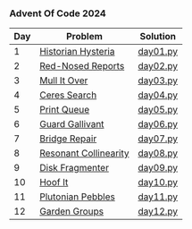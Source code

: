 ### Advent Of Code 2024

| Day | Problem                                                      | Solution             |
| --- | ------------------------------------------------------------ | -------------------- |
| 1   | [Historian Hysteria](https://adventofcode.com/2024/day/1)    | [day01.py](day01.py) |
| 2   | [Red-Nosed Reports](https://adventofcode.com/2024/day/2)     | [day02.py](day02.py) |
| 3   | [Mull It Over](https://adventofcode.com/2024/day/3)          | [day03.py](day03.py) |
| 4   | [Ceres Search](https://adventofcode.com/2024/day/4)          | [day04.py](day04.py) |
| 5   | [Print Queue](https://adventofcode.com/2024/day/5)           | [day05.py](day05.py) |
| 6   | [Guard Gallivant](https://adventofcode.com/2024/day/6)       | [day06.py](day06.py) |
| 7   | [Bridge Repair](https://adventofcode.com/2024/day/7)         | [day07.py](day07.py) |
| 8   | [Resonant Collinearity](https://adventofcode.com/2024/day/8) | [day08.py](day08.py) |
| 9   | [Disk Fragmenter](https://adventofcode.com/2024/day/9)       | [day09.py](day09.py) |
| 10  | [Hoof It](https://adventofcode.com/2024/day/10)              | [day10.py](day10.py) |
| 11  | [Plutonian Pebbles](https://adventofcode.com/2024/day/11)    | [day11.py](day11.py) |
| 12  | [Garden Groups](https://adventofcode.com/2024/day/12)        | [day12.py](day12.py) |
